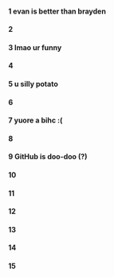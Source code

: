 #### 1 evan is better than brayden
#### 2
#### 3 lmao ur funny
#### 4
#### 5 u silly potato
#### 6
#### 7 yuore a bihc :(
#### 8
#### 9 GitHub is doo-doo (?) 
#### 10
#### 11
#### 12
#### 13
#### 14
#### 15